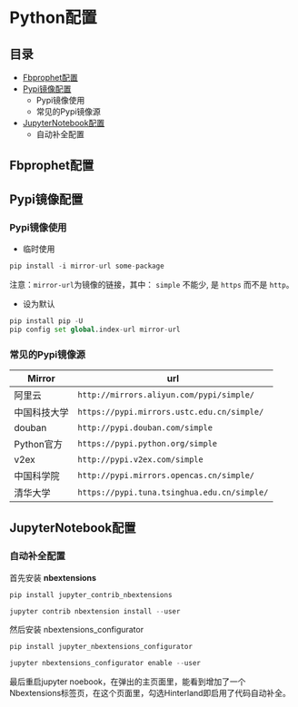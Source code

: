 # Python配置

## 目录
* [Fbprophet配置](#Fbprophet配置)
* [Pypi镜像配置](#Pypi镜像配置)
    * Pypi镜像使用
    * 常见的Pypi镜像源
* [JupyterNotebook配置](#JupyterNotebook配置)
    * 自动补全配置


## Fbprophet配置

## Pypi镜像配置

### Pypi镜像使用

* 临时使用

``` Python
pip install -i mirror-url some-package
```

注意：`mirror-url`为镜像的链接，其中： `simple` 不能少, 是 `https` 而不是 `http`。

* 设为默认
``` Python
pip install pip -U
pip config set global.index-url mirror-url
```

### 常见的Pypi镜像源

|Mirror|url|
|------|---|
|阿里云|`http://mirrors.aliyun.com/pypi/simple/`|
|中国科技大学|`https://pypi.mirrors.ustc.edu.cn/simple/`|
|douban|`http://pypi.douban.com/simple`|
|Python官方|`https://pypi.python.org/simple`|
|v2ex|`http://pypi.v2ex.com/simple`|
|中国科学院|`http://pypi.mirrors.opencas.cn/simple/`|
|清华大学|`https://pypi.tuna.tsinghua.edu.cn/simple/`|

## JupyterNotebook配置

### 自动补全配置

首先安装 **nbextensions**
``` Python
pip install jupyter_contrib_nbextensions
```
``` Python
jupyter contrib nbextension install --user
```

然后安装 nbextensions_configurator
``` Python
pip install jupyter_nbextensions_configurator
```
``` Python
jupyter nbextensions_configurator enable --user
```

最后重启jupyter noebook，在弹出的主页面里，能看到增加了一个Nbextensions标签页，在这个页面里，勾选Hinterland即启用了代码自动补全。 
